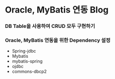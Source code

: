 # Oracle, MyBatis 연동 Blog
### DB Table을 사용하여 CRUD 모두 구현하기

### Oracle, MyBatis 연동을 위한 Dependency 설정
* Spring-jdbc
* Mybatis
* mybatis-spring
* ojdbc
* commons-dbcp2
